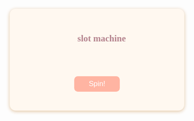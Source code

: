 <!-- Cozy Slot Machine: Copy this into your HTML file -->
<div id="slot-machine" style="background:#fff8f0;padding:2em;border-radius:1em;box-shadow:0 2px 8px #e0c3a0;max-width:350px;margin:2em auto;text-align:center;font-family:'Comic Sans MS',cursive;">
  <h2 style="color:#b5838d;">🎰 slot machine</h2>
  <div id="slots" style="font-size:2.5em;letter-spacing:1em;">🍒 🍋 🍊</div>
  <button id="spin" style="margin-top:1em;padding:0.5em 2em;background:#ffb4a2;color:#fff;border:none;border-radius:0.5em;font-size:1.2em;cursor:pointer;">Spin!</button>
  <div id="result" style="margin-top:1em;font-size:1.1em;color:#6d6875;"></div>
  <audio id="spin-sound" src="https://cdn.pixabay.com/audio/2022/07/26/audio_124bfa4c7b.mp3"></audio>
  <audio id="win-sound" src="https://cdn.pixabay.com/audio/2022/03/15/audio_115b9b7b7b.mp3"></audio>
</div>
<script>
const symbols = ['🍒','🍋','🍊','🍉','🍇','⭐'];
const slots = document.getElementById('slots');
const result = document.getElementById('result');
const spinBtn = document.getElementById('spin');
const spinSound = document.getElementById('spin-sound');
const winSound = document.getElementById('win-sound');

spinBtn.onclick = () => {
  spinSound.currentTime = 0;
  spinSound.play();
  result.textContent = '';
  let slotVals = [];
  for(let i=0;i<3;i++){
    slotVals[i] = symbols[Math.floor(Math.random()*symbols.length)];
  }
  slots.textContent = slotVals.join(' ');
  setTimeout(()=>{
    if(slotVals[0]===slotVals[1]&&slotVals[1]===slotVals[2]){
      winSound.currentTime = 0;
      winSound.play();
      result.textContent = '✨ You win! ✨';
    } else {
      result.textContent = 'Try again!';
    }
  }, 500);
};
</script>
